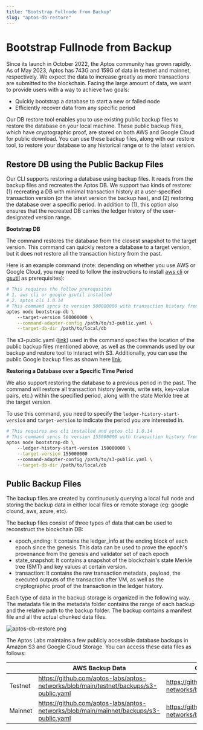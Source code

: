 ```yaml
---
title: "Bootstrap Fullnode from Backup"
slug: "aptos-db-restore"
---
```


# Bootstrap Fullnode from Backup

Since its launch in October 2022, the Aptos community has grown rapidly. As of May 2023, Aptos has 743G and 159G of data in testnet and mainnet, respectively. We expect the data to increase greatly as more transactions are submitted to the blockchain. Facing the large amount of data, we want to provide users with a way to achieve two goals:

- Quickly bootstrap a database to start a new or failed node
- Efficiently recover data from any specific period

Our DB restore tool enables you to use existing public backup files to restore the database on your local machine. These public backup files, which have cryptographic proof, are stored on both AWS and Google Cloud for public download. You can use these backup files, along with our restore tool, to restore your database to any historical range or to the latest version.

## **Restore DB using the Public Backup Files**

Our CLI supports restoring a database using backup files. It reads from the backup files and recreates the Aptos DB. We support two kinds of restore: (1) recreating a DB with minimal transaction history at a user-specified transaction version (or the latest version the backup has), and (2) restoring the database over a specific period. In addition to (1), this option also ensures that the recreated DB carries the ledger history of the user-designated version range.

**Bootstrap DB**

The command restores the database from the closest snapshot to the target version. This command can quickly restore a database to a target version, but it does not restore all the transaction history from the past.

Here is an example command (note: depending on whether you use AWS or Google Cloud, you may need to follow the instructions to install [aws cli](https://docs.aws.amazon.com/cli/latest/userguide/getting-started-install.html) or [gsutil](https://cloud.google.com/storage/docs/gsutil_install) as prerequisites):

```bash
# This requires the follow prerequsites
# 1. aws cli or google gsutil installed
# 2. aptos cli 1.0.14	
# This command syncs to version 500000000 with transaction history from 500000000 onwards
aptos node bootstrap-db \ 
    --target-version 500000000 \
    --command-adapter-config /path/to/s3-public.yaml \
    --target-db-dir /path/to/local/db
```

The s3-public.yaml ([link](https://github.com/aptos-labs/aptos-networks/blob/main/testnet/backups/s3-public.yaml)) used in the command specifies the location of the public backup files mentioned above, as well as the commands used by our backup and restore tool to interact with S3. Additionally, you can use the public Google backup files as shown here [link](https://github.com/aptos-labs/aptos-networks/blob/main/testnet/backups/gcs.yaml).

**Restoring a Database over a Specific Time Period**

We also support restoring the database to a previous period in the past. The command will restore all transaction history (events, write sets, key-value pairs, etc.) within the specified period, along with the state Merkle tree at the target version.

To use this command, you need to specify the `ledger-history-start-version` and `target-version` to indicate the period you are interested in.

```bash
# This requires aws cli installed and aptos cli 1.0.14	
# This command syncs to version 155000000 with transaction history from 150000000 onwards
aptos node bootstrap-db \ 
    --ledger-history-start-version 150000000 \
    --target-version 155000000 
    --command-adapter-config /path/to/s3-public.yaml \
    --target-db-dir /path/to/local/db
```

## **Public Backup Files**

The backup files are created by continuously querying a local full node and storing the backup data in either local files or remote storage (eg: google clound, aws, azure, etc).

The backup files consist of three types of data that can be used to reconstruct the blockchain DB:

- epoch_ending: It contains the ledger_info at the ending block of each epoch since the genesis. This data can be used to prove the epoch's provenance from the genesis and validator set of each epoch
- state_snapshot: It contains a snapshot of the blockchain's state Merkle tree (SMT) and key values at certain version.
- transaction: It contains the raw transaction metadata, payload, the executed outputs of the transaction after VM, as well as the cryptographic proof of the transaction in the ledger history.

Each type of data in the backup storage is organized in the following way. The metadata file in the metadata folder contains the range of each backup and the relative path to the backup folder. The backup contains a manifest file and all the actual chunked data files.

![aptos-db-restore.png](../../static/img/docs/aptos-db-restore.png)

The Aptos Labs maintains a few publicly accessible database backups in Amazon S3 and Google Cloud Storage. You can access these data files as follows:

|  | AWS Backup Data | Google Cloud Backup Data  |
| --- | --- | --- |
| Testnet | https://github.com/aptos-labs/aptos-networks/blob/main/testnet/backups/s3-public.yaml | https://github.com/aptos-labs/aptos-networks/blob/main/testnet/backups/gcs.yaml |
| Mainnet | https://github.com/aptos-labs/aptos-networks/blob/main/mainnet/backups/s3-public.yaml | https://github.com/aptos-labs/aptos-networks/blob/main/mainnet/backups/gcs.yaml |